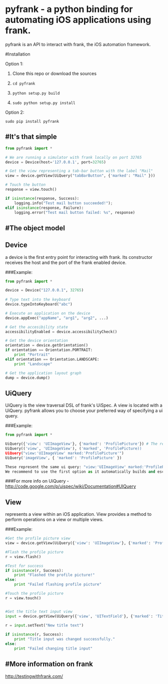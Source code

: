 pyfrank - a python binding for automating iOS applications using frank.
==================================================

pyfrank is an API to interact with frank, the iOS automation framework.


#Installation

Option 1:

1. Clone this repo or download the sources

2. `cd pyfrank`

3. `python setup.py build`

4. `sudo python setup.py install`

Option 2:

`sudo pip install pyfrank`



#It's that simple
----------

```python
from pyfrank import *

# We are running a simulator with frank locally on port 32765
device = Device(host='127.0.0.1', port=32765)

# Get the view representing a tab-bar button with the label "Mail"
view = device.getView(UiQuery("tabBarButton", {'marked': "Mail" }))

# Touch the button
response = view.touch()

if isinstance(response, Success):
    logging.info("Test mail button succeeded!");
elif isinstance(response, Failure):
    logging.error("Test mail button failed: %s", response)
```

#The object model
----------

## Device
a device is the first entry point for interacting with frank. Its constructor receives the host and the port of the frank enabled device.


###Example:
```python
from pyfrank import *

device = Device("127.0.0.1", 32765)
    
# Type text into the keyboard
device.typeIntoKeyboard("abc")

# Execute an application on the device
device.appExec("appName", "arg1", "arg2", ...)

# Get the accesibility state
accessibilityEnabled = device.accessibilityCheck()

# Get the device orientation
orientation = device.getOrientation()
if orientation == Orientation.PORTRAIT:
    print "Portrait"
elif orientation == Orientation.LANDSCAPE:
    print "Landscape"

# Get the application layout graph
dump = device.dump()
```

## UiQuery
UiQuery is the view traversal DSL of frank's UiSpec. A view is located with a UiQuery.
pyfrank allows you to choose your preferred way of specifying a ui query.

###Example:
```python
from pyfrank import *

UiQuery({'view': 'UIImageView'}, {'marked': 'ProfilePicture'}) # The recommended way
UiQuery(('view', 'UIImageView'), ('marked', 'ProfilePicture))
UiQuery("view:'UIImageView' marked:'ProfilePicture'")
UiQuery('imageView', { 'marked': 'ProfilePicture' })

These represent the same ui query: "view:'UIImageView' marked:'ProfilePicture'". 
We recommend to use the first option as it automatically builds and escapes the appropriate fields to conform with frank's UiQuery specifications.
```
    
###For more info on UiQuery - http://code.google.com/p/uispec/wiki/Documentation#UIQuery


## View
represents a view within an iOS application.
View provides a method to perform operations on a view or multiple views.


###Example:
```python
#Get the profile picture view
view = device.getView(UiQuery({'view': 'UIImageView'}, {'marked': 'ProfilePicture'}))

#Flash the profile picture
r = view.flash() 

#Test for success
if isinstance(r, Success):
    print "Flashed the profile picture!"
else:
    print "Failed flashing profile picture"

#Touch the profile picture
r = view.touch()


#Get the title text input view
input = device.getView(UiQuery({'view', 'UITextField'}, {'marked': 'Title'}))
    
r = input.setText("New title text")    

if isinstance(r, Success):
    print "Title input was changed successfully."
else:
    print "Failed changing title input"
```


#More information on frank
----------
http://testingwithfrank.com/


